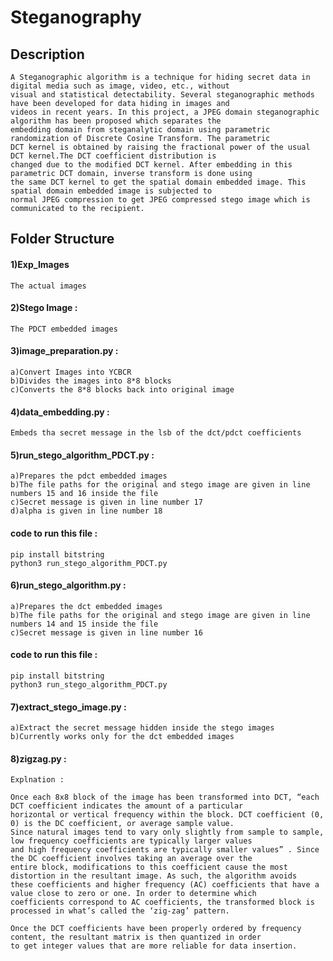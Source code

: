 # Steganography

## Description

	A Steganographic algorithm is a technique for hiding secret data in digital media such as image, video, etc., without
	visual and statistical detectability. Several steganographic methods have been developed for data hiding in images and
	videos in recent years. In this project, a JPEG domain steganographic algorithm has been proposed which separates the 
	embedding domain from steganalytic domain using parametric randomization of Discrete Cosine Transform. The parametric 
	DCT kernel is obtained by raising the fractional power of the usual DCT kernel.The DCT coefficient distribution is 
	changed due to the modified DCT kernel. After embedding in this parametric DCT domain, inverse transform is done using
	the same DCT kernel to get the spatial domain embedded image. This spatial domain embedded image is subjected to
	normal JPEG compression to get JPEG compressed stego image which is communicated to the recipient.
	
## Folder Structure 
  
####  1)Exp_Images 
	The actual images
  
#### 2)Stego Image :
	The PDCT embedded images
  
#### 3)image_preparation.py : 
	a)Convert Images into YCBCR 
	b)Divides the images into 8*8 blocks
	c)Converts the 8*8 blocks back into original image
  
#### 4)data_embedding.py : 
	Embeds tha secret message in the lsb of the dct/pdct coefficients
  	
#### 5)run_stego_algorithm_PDCT.py :
	a)Prepares the pdct embedded images
	b)The file paths for the original and stego image are given in line numbers 15 and 16 inside the file 
	c)Secret message is given in line number 17
	d)alpha is given in line number 18
    
#### code to run this file :
	pip install bitstring
	python3 run_stego_algorithm_PDCT.py

#### 6)run_stego_algorithm.py :
	a)Prepares the dct embedded images
	b)The file paths for the original and stego image are given in line numbers 14 and 15 inside the file 
	c)Secret message is given in line number 16

#### code to run this file :
	pip install bitstring
	python3 run_stego_algorithm_PDCT.py

#### 7)extract_stego_image.py :
	a)Extract the secret message hidden inside the stego images
	b)Currently works only for the dct embedded images

#### 8)zigzag.py :
	Explnation : 

	Once each 8x8 block of the image has been transformed into DCT, “each DCT coefficient indicates the amount of a particular 
	horizontal or vertical frequency within the block. DCT coefficient (0, 0) is the DC coefficient, or average sample value. 
	Since natural images tend to vary only slightly from sample to sample, low frequency coefficients are typically larger values 
	and high frequency coefficients are typically smaller values” . Since the DC coefficient involves taking an average over the 
	entire block, modifications to this coefficient cause the most distortion in the resultant image. As such, the algorithm avoids 
	these coefficients and higher frequency (AC) coefficients that have a value close to zero or one. In order to determine which 
	coefficients correspond to AC coefficients, the transformed block is processed in what’s called the ‘zig-zag’ pattern.

	Once the DCT coefficients have been properly ordered by frequency content, the resultant matrix is then quantized in order 
	to get integer values that are more reliable for data insertion. 

